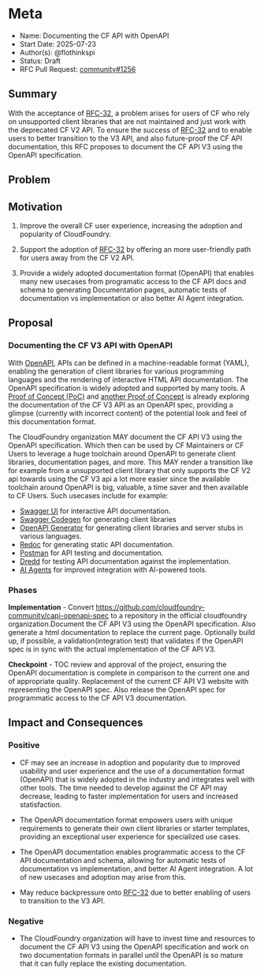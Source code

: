 # Meta

- Name: Documenting the CF API with OpenAPI
- Start Date: 2025-07-23
- Author(s): @flothinkspi
- Status: Draft
- RFC Pull Request: [community#1256](https://github.com/cloudfoundry/community/pull/1256)

## Summary

With the acceptance of
[RFC-32](https://github.com/cloudfoundry/community/blob/d7b48620d0da3bcadeea18aaf64f6fa36c329e7f/toc/rfc/rfc-0032-cfapiv2-eol.md),
a problem arises for users of CF who rely on unsupported client
libraries that are not maintained and just work with the deprecated CF V2 API. To ensure the success of
[RFC-32](https://github.com/cloudfoundry/community/blob/d7b48620d0da3bcadeea18aaf64f6fa36c329e7f/toc/rfc/rfc-0032-cfapiv2-eol.md)
and to enable users to better transition to the V3 API, and also future-proof the CF API documentation, this RFC proposes
to document the CF API V3 using the OpenAPI specification.

## Problem

## Motivation

1. Improve the overall CF user experience, increasing the adoption and
popularity of CloudFoundry.

2. Support the adoption of
[RFC-32](https://github.com/cloudfoundry/community/blob/d7b48620d0da3bcadeea18aaf64f6fa36c329e7f/toc/rfc/rfc-0032-cfapiv2-eol.md)
by offering an more user-friendly path for users away from the CF V2 API.

3. Provide a widely adopted documentation format (OpenAPI) that enables many new usecases from programatic access to the CF API docs and schema to generating Documentation pages, automatic tests of documentation vs implementation or also better AI Agent integration.

## Proposal

### Documenting the CF V3 API with OpenAPI

With [OpenAPI](https://www.openapis.org/), APIs can be defined in a
machine-readable format (YAML), enabling the generation of client
libraries for various programming languages and the rendering of
interactive HTML API documentation. The OpenAPI specification is widely
adopted and supported by many tools. A [Proof of Concept
(PoC)](https://github.com/FloThinksPi/cf-api-openapi-poc) and [another Proof of Concept](https://github.com/cloudfoundry-community/capi-openapi-spec) is already
exploring the documentation of the CF V3 API as an OpenAPI spec,
providing a glimpse (currently with incorrect content) of the potential
look and feel of this documentation format.

The CloudFoundry organization MAY document the CF API V3 using the
OpenAPI specification. Which then can be used by CF Maintainers or CF Users to
leverage a huge toolchain around OpenAPI to generate client libraries, documentation pages, and more. This MAY render a transition like for example from a unsupported client library that only supports the CF V2 api towards using the CF V3 api a lot more easier since the available toolchain around OpenAPI is big, valuable, a time saver and then available to CF Users.
Such usecases include for example:

- [Swagger UI](https://swagger.io/tools/swagger-ui/) for interactive API documentation.
- [Swagger Codegen](https://swagger.io/tools/swagger-codegen/) for generating client libraries
- [OpenAPI Generator](https://openapi-generator.tech/) for generating client libraries and server stubs in various languages.
- [Redoc](https://redocly.com/redoc/) for generating static API documentation.
- [Postman](https://www.postman.com/) for API testing and documentation.
- [Dredd](https://dredd.org/en/latest/) for testing API documentation against the implementation.
- [AI Agents](https://github.com/janwilmake/openapi-mcp-server) for improved integration with AI-powered tools.

### Phases

**Implementation** - Convert <https://github.com/cloudfoundry-community/capi-openapi-spec> to a repository in the official cloudfoundry organization.Document the CF API V3 using the OpenAPI specification. Also generate a html documentation to replace the current page. Optionally build up, if possible, a validation(integration test) that validates if the OpenAPI spec is in sync with the actual implementation of the CF API V3.

**Checkpoint** - TOC review and approval of the project, ensuring the
OpenAPI documentation is complete in comparison to the current one and of appropriate quality. Replacement of the current CF API V3 website with representing the OpenAPI spec. Also release the OpenAPI spec for programmatic access to the CF API V3 documentation.

## Impact and Consequences

### Positive

- CF may see an increase in adoption and popularity due to improved
usability and user experience and the use of a documentation format
(OpenAPI) that is widely adopted in the industry and integrates well
with other tools. The time needed to develop against the CF API may
decrease, leading to faster implementation for users and increased statisfaction.

- The OpenAPI documentation format empowers users with unique
requirements to generate their own client libraries or starter
templates, providing an exceptional user experience for specialized
use cases.

- The OpenAPI documentation enables programmatic access to the CF API
documentation and schema, allowing for automatic tests of
documentation vs implementation, and better AI Agent integration. A lot of new usecases and adoption may arise from this.

- May reduce backpressure onto
[RFC-32](https://github.com/cloudfoundry/community/blob/d7b48620d0da3bcadeea18aaf64f6fa36c329e7f/toc/rfc/rfc-0032-cfapiv2-eol.md)
due to better enabling of users to transition to the V3 API.

### Negative

- The CloudFoundry organization will have to invest time and resources
to document the CF API V3 using the OpenAPI specification and work on two documentation formats in parallel until the OpenAPI is so mature that it can fully replace the existing documentation.
